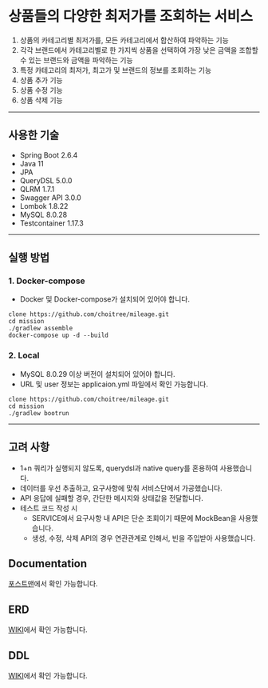 # 상품들의 다양한 최저가를 조회하는 서비스
1. 상품의 카테고리별 최저가를, 모든 카테고리에서 합산하여 파악하는 기능
2. 각각 브랜드에서 카테고리별로 한 가지씩 상품을 선택하여 가장 낮은 금액을 조합할 수 있는 브랜드와 금액을 파악하는 기능 
3. 특정 카테고리의 최저가, 최고가 및 브랜드의 정보를 조회하는 기능
4. 상품 추가 기능
5. 상품 수정 기능
6. 상품 삭제 기능

---
## 사용한 기술
- Spring Boot 2.6.4
- Java 11
- JPA 
- QueryDSL 5.0.0
- QLRM 1.7.1
- Swagger API 3.0.0
- Lombok 1.8.22
- MySQL 8.0.28
- Testcontainer 1.17.3

---
## 실행 방법
### 1. Docker-compose
- Docker 및 Docker-compose가 설치되어 있어야 합니다.
```
clone https://github.com/choitree/mileage.git
cd mission
./gradlew assemble
docker-compose up -d --build
```
### 2. Local
- MySQL 8.0.29 이상 버전이 설치되어 있어야 합니다.
- URL 및 user 정보는 applicaion.yml 파일에서 확인 가능합니다.
```
clone https://github.com/choitree/mileage.git
cd mission
./gradlew bootrun
```
---
## 고려 사항 
- 1+n 쿼리가 실행되지 않도록, querydsl과 native query를 혼용하여 사용했습니다.
- 데이터를 우선 추출하고, 요구사항에 맞춰 서비스단에서 가공했습니다.
- API 응답에 실패할 경우, 간단한 메시지와 상태값을 전달합니다.
- 테스트 코드 작성 시
  - SERVICE에서 요구사항 내 API은 단순 조회이기 때문에 MockBean을 사용했습니다.
  - 생성, 수정, 삭제 API의 경우 연관관계로 인해서, 빈을 주입받아 사용했습니다.
 
## Documentation
[포스트맨](https://documenter.getpostman.com/view/15294373/UzQvskDq)에서 확인 가능합니다.

## ERD
[WIKI](https://github.com/choitree/mission/wiki/ERD)에서 확인 가능합니다.  

## DDL
[WIKI](https://github.com/choitree/mission/wiki/DDL)에서 확인 가능합니다.
  
